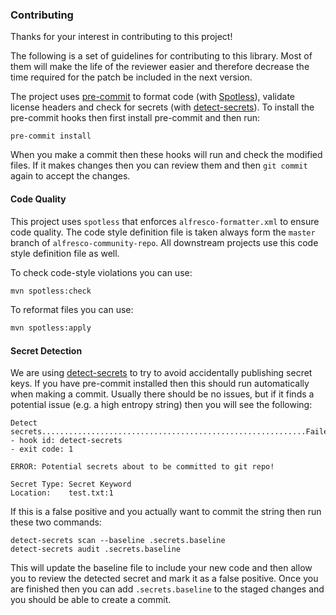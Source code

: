 ### Contributing
Thanks for your interest in contributing to this project!

The following is a set of guidelines for contributing to this library. Most of them will make the life of the reviewer easier and therefore decrease the time required for the patch be included in the next version.

The project uses [pre-commit](https://pre-commit.com/) to format code (with [Spotless](https://github.com/diffplug/spotless)), validate license headers and check for secrets (with [detect-secrets](https://github.com/Yelp/detect-secrets)). To install the pre-commit hooks then first install pre-commit and then run:
```shell
pre-commit install
```
When you make a commit then these hooks will run and check the modified files. If it makes changes then you can review them and then `git commit` again to accept the changes.

#### Code Quality
This project uses `spotless` that enforces `alfresco-formatter.xml` to ensure code quality.
The code style definition file is taken always form the `master` branch of `alfresco-community-repo`.
All downstream projects use this code style definition file as well.

To check code-style violations you can use:
```bash
mvn spotless:check
```
To reformat files you can use:
```bash
mvn spotless:apply
```

#### Secret Detection

We are using [detect-secrets](https://github.com/Yelp/detect-secrets) to try to avoid accidentally publishing secret keys.
If you have pre-commit installed then this should run automatically when making a commit. Usually there should be no issues,
but if it finds a potential issue (e.g. a high entropy string) then you will see the following:

```shell
Detect secrets...........................................................Failed
- hook id: detect-secrets
- exit code: 1

ERROR: Potential secrets about to be committed to git repo!

Secret Type: Secret Keyword
Location:    test.txt:1
```

If this is a false positive and you actually want to commit the string then run these two commands:

```shell
detect-secrets scan --baseline .secrets.baseline
detect-secrets audit .secrets.baseline
```

This will update the baseline file to include your new code and then allow you to review the detected secret and mark it as a false positive.
Once you are finished then you can add `.secrets.baseline` to the staged changes and you should be able to create a commit.
